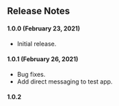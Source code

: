 ## Release Notes

#### 1.0.0 (February 23, 2021)

* Initial release.

#### 1.0.1 (February 26, 2021)

* Bug fixes.
* Add direct messaging to test app.

#### 1.0.2